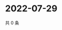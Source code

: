 # 2022-07-29

共 0 条

<!-- BEGIN WEIBO -->
<!-- 最后更新时间 Fri Jul 29 2022 11:50:53 GMT+0800 (China Standard Time) -->

<!-- END WEIBO -->
